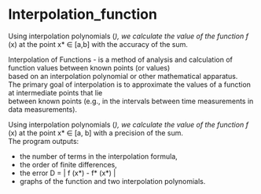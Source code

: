 # Interpolation_function  
Using interpolation polynomials (*), we calculate the value of the function f* (x) at the point x* ∈ [a,b] with the accuracy of the sum.  
  
Interpolation of Functions - is a method of analysis and calculation of function values between known points (or values)  
based on an interpolation polynomial or other mathematical apparatus.   
The primary goal of interpolation is to approximate the values of a function at intermediate points that lie   
between known points (e.g., in the intervals between time measurements in data measurements).  
  
Using interpolation polynomials (*), we calculate the value of the function f* (x) at the point x* ∈ [a, b] with a precision of the sum.  
The program outputs:  
- the number of terms in the interpolation formula,  
- the order of finite differences,  
- the error D = | f (x*) - f* (x*) |  
- graphs of the function and two interpolation polynomials.  
